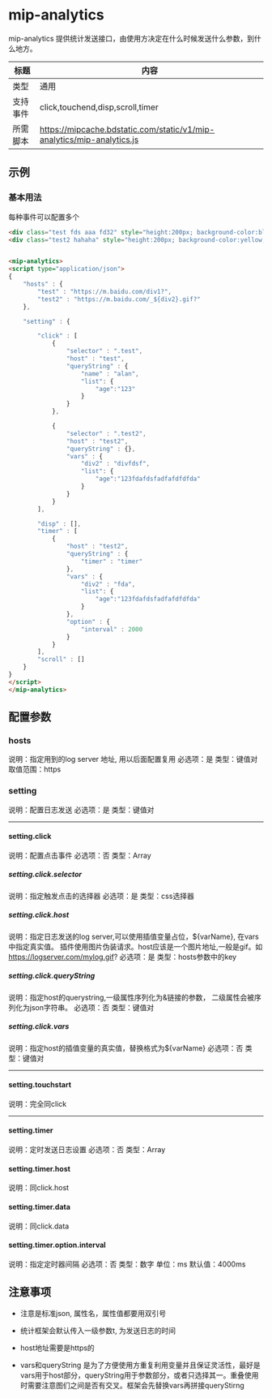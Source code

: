 # mip-analytics

mip-analytics 提供统计发送接口，由使用方决定在什么时候发送什么参数，到什么地方。

标题|内容
----|----
类型|通用
支持事件|click,touchend,disp,scroll,timer
所需脚本|https://mipcache.bdstatic.com/static/v1/mip-analytics/mip-analytics.js

## 示例

### 基本用法

每种事件可以配置多个

```html
<div class="test fds aaa fd32" style="height:200px; background-color:blue;"></div>
<div class="test2 hahaha" style="height:200px; background-color:yellow;"></div>


<mip-analytics>
<script type="application/json">
{
    "hosts" : {
		"test" : "https://m.baidu.com/div1?",
		"test2" : "https://m.baidu.com/_${div2}.gif?"
	},

    "setting" : {

        "click" : [
            {
				"selector" : ".test",
                "host" : "test",
                "queryString" : {
					"name" : "alan",
					"list": {
						"age":"123"
					}
				}
            },

            {
				"selector" : ".test2",
                "host" : "test2",
				"queryString" : {},
                "vars" : {
					"div2" : "divfdsf",
					"list": {
						"age":"123fdafdsfadfafdfdfda"
					}
				}
            }
        ],

        "disp" : [],
        "timer" : [
			{
				"host" : "test2",
				"queryString" : {
					"timer" : "timer"
				},
                "vars" : {
					"div2" : "fda",
					"list": {
						"age":"123fdafdsfadfafdfdfda"
					}
				},
				"option" : {
					"interval" : 2000
				}
			}
		],
        "scroll" : []
    }
}
</script>
</mip-analytics>

```

## 配置参数

### hosts

说明：指定用到的log server 地址, 用以后面配置复用
必选项：是
类型：键值对
取值范围：https

### setting

说明：配置日志发送
必选项：是
类型：键值对

___

#### setting.click

说明：配置点击事件
必选项：否
类型：Array

##### setting.click.selector

说明：指定触发点击的选择器
必选项：是
类型：css选择器

##### setting.click.host

说明：指定日志发送的log server,可以使用插值变量占位，${varName}, 在vars中指定真实值。 插件使用图片伪装请求。host应该是一个图片地址,一般是gif。如 https://logserver.com/mylog.gif?
必选项：是
类型：hosts参数中的key

##### setting.click.queryString

说明：指定host的querystring,一级属性序列化为&链接的参数， 二级属性会被序列化为json字符串。 
必选项：否
类型：键值对

##### setting.click.vars

说明：指定host的插值变量的真实值，替换格式为${varName}
必选项：否
类型：键值对

___

#### setting.touchstart

说明：完全同click

___

#### setting.timer

说明：定时发送日志设置
必选项：否
类型：Array

#### setting.timer.host

说明：同click.host

#### setting.timer.data

说明：同click.data

#### setting.timer.option.interval

说明：指定定时器间隔
必选项：否
类型：数字
单位：ms
默认值：4000ms

## 注意事项

* 注意是标准json, 属性名，属性值都要用双引号

* 统计框架会默认传入一级参数t, 为发送日志的时间

* host地址需要是https的

* vars和queryString 是为了方便使用方重复利用变量并且保证灵活性，最好是vars用于host部分，queryString用于参数部分，或者只选择其一。重叠使用时需要注意图们之间是否有交叉。框架会先替换vars再拼接queryStirng

